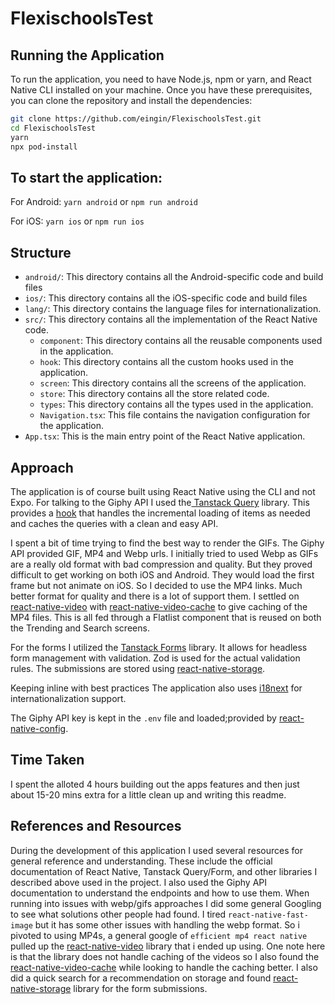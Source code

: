 # FlexischoolsTest

## Running the Application

To run the application, you need to have Node.js, npm or yarn, and React Native CLI installed on your machine. Once you have these prerequisites, you can clone the repository and install the dependencies:

```bash
git clone https://github.com/eingin/FlexischoolsTest.git
cd FlexischoolsTest
yarn
npx pod-install
```

## To start the application:

For Android: `yarn android` or `npm run android`

For iOS: `yarn ios` or `npm run ios`

## Structure

- `android/`: This directory contains all the Android-specific code and build files
- `ios/`: This directory contains all the iOS-specific code and build files
- `lang/`: This directory contains the language files for internationalization.
- `src/`: This directory contains all the implementation of the React Native code.
  - `component`: This directory contains all the reusable components used in the application.
  - `hook`: This directory contains all the custom hooks used in the application.
  - `screen`: This directory contains all the screens of the application.
  - `store`: This directory contains all the store related code.
  - `types`: This directory contains all the types used in the application.
  - `Navigation.tsx`: This file contains the navigation configuration for the application.
- `App.tsx`: This is the main entry point of the React Native application.

## Approach

The application is of course built using React Native using the CLI and not Expo.
For talking to the Giphy API I used the[ Tanstack Query](https://tanstack.com/query/latest/docs/framework/react/overview) library. This provides a [hook](https://tanstack.com/query/latest/docs/framework/react/reference/useInfiniteQuery) that handles the incremental loading of items as needed and caches the queries with a clean and easy API.

I spent a bit of time trying to find the best way to render the GIFs. The Giphy API provided GIF, MP4 and Webp urls. I initially tried to used Webp as GIFs are a really old format with bad compression and quality. But they proved difficult to get working on both iOS and Android. They would load the first frame but not animate on iOS. So I decided to use the MP4 links. Much better format for quality and there is a lot of support them. I settled on [react-native-video](https://github.com/react-native-video/react-native-video) with [react-native-video-cache](https://github.com/zhigang1992/react-native-video-cache) to give caching of the MP4 files. This is all fed through a Flatlist component that is reused on both the Trending and Search screens.

For the forms I utilized the [Tanstack Forms](https://tanstack.com/form/latest/docs/overview) library. It allows for headless form management with validation. Zod is used for the actual validation rules. The submissions are stored using [react-native-storage](https://github.com/sunnylqm/react-native-storage).

Keeping inline with best practices The application also uses [i18next](https://www.i18next.com/) for internationalization support.

The Giphy API key is kept in the `.env` file and loaded;provided by [react-native-config](https://github.com/lugg/react-native-config).

## Time Taken

I spent the alloted 4 hours building out the apps features and then just about 15-20 mins extra for a little clean up and writing this readme.

## References and Resources

During the development of this application I used several resources for general reference and understanding. These include the official documentation of React Native, Tanstack Query/Form, and other libraries I described above used in the project. I also used the Giphy API documentation to understand the endpoints and how to use them.
When running into issues with webp/gifs approaches I did some general Googling to see what solutions other people had found. I tired `react-native-fast-image` but it has some other issues with handling the webp format. So i pivoted to using MP4s, a general google of `efficient mp4 react native` pulled up the [react-native-video](https://github.com/react-native-video/react-native-video) library that i ended up using. One note here is that the library does not handle caching of the videos so I also found the [react-native-video-cache](https://github.com/zhigang1992/react-native-video-cache) while looking to handle the caching better. I also did a quick search for a recommendation on storage and found [react-native-storage](https://github.com/sunnylqm/react-native-storage) library for the form submissions.
